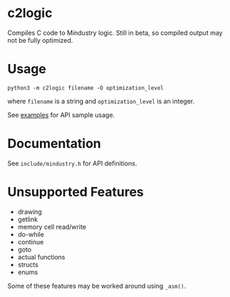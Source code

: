 # c2logic

Compiles C code to Mindustry logic. Still in beta, so compiled output may not be fully optimized.

# Usage

`python3 -m c2logic filename -O optimization_level`

where `filename` is a string and `optimization_level` is an integer.

See [examples](./examples) for API sample usage.

# Documentation

See `include/mindustry.h` for API definitions.

# Unsupported Features

-   drawing
-   getlink
-   memory cell read/write
-   do-while
-   continue
-   goto
-   actual functions
-   structs
-   enums

Some of these features may be worked around using `_asm()`.
